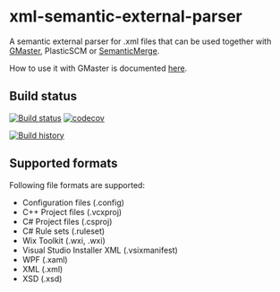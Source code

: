 # xml-semantic-external-parser
A semantic external parser for .xml files that can be used together with [GMaster](https://gmaster.io), PlasticSCM or [SemanticMerge](https://semanticmerge.com/).

How to use it with GMaster is documented [here](http://blog.gmaster.io/2018/03/using-external-parsers-with-gmaster.html).

## Build status
[![Build status](https://ci.appveyor.com/api/projects/status/9dnbofw2gpedfiaa?svg=true)](https://ci.appveyor.com/project/RalfKoban/xml-semantic-external-parser/branch/master)
[![codecov](https://codecov.io/gh/RalfKoban/xml-semantic-external-parser/branch/master/graph/badge.svg)](https://codecov.io/gh/RalfKoban/xml-semantic-external-parser)

[![Build history](https://buildstats.info/appveyor/chart/RalfKoban/xml-semantic-external-parser)](https://ci.appveyor.com/project/RalfKoban/xml-semantic-external-parser/history)

## Supported formats
Following file formats are supported:
- Configuration files (.config)
- C++ Project files (.vcxproj)
- C# Project files (.csproj)
- C# Rule sets (.ruleset)
- Wix Toolkit (.wxi, .wxi)
- Visual Studio Installer XML (.vsixmanifest)
- WPF (.xaml)
- XML (.xml)
- XSD (.xsd)
